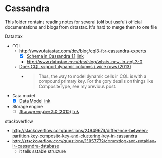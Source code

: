 # Cassandra

This folder contains reading notes for several (old but useful) official documentations
and blogs from datastax. It's hard to merge them to one file

Datastax

- CQL
  - http://www.datastax.com/dev/blog/cql3-for-cassandra-experts
    - [x] [Schema in Cassandra 1.1](schema-in-cassandra-1-1.md) [link](http://www.datastax.com/dev/blog/schema-in-cassandra-1-1)
    - http://www.datastax.com/dev/blog/whats-new-in-cql-3-0
  - [Does CQL support dynamic columns / wide rows (2013)](http://www.datastax.com/dev/blog/does-cql-support-dynamic-columns-wide-rows)
    - > Thus, the way to model dynamic cells in CQL is with a compound primary key. For the gory details on things like CompositeType, see my previous post.
- Data model
  - [x] [Data Model](1.0-about-data-model.md) [link](http://docs.datastax.com/en/archived/cassandra/1.0/docs/ddl/index.html)
- Storage engine
  - [ ] [Storage engine 3.0 (2015)](3.0-storage-engine.md) [link](http://www.datastax.com/2015/12/storage-engine-30)

stackoverflow

- http://stackoverflow.com/questions/24949676/difference-between-partition-key-composite-key-and-clustering-key-in-cassandra
- http://stackoverflow.com/questions/15857779/commitlog-and-sstables-in-cassandra-database
  - it tells sstable structure
